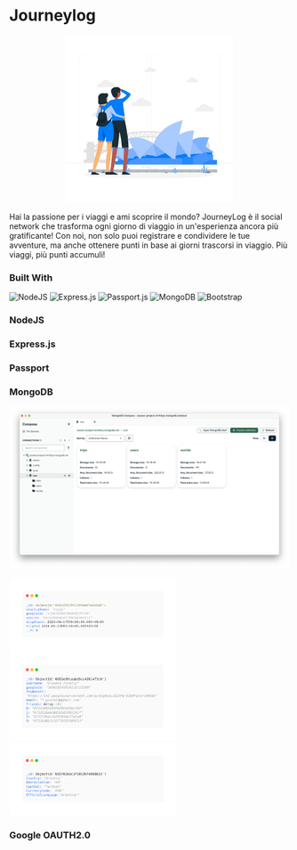 # Journeylog


<p align="center">
<img src="https://github.com/Forels/journeylog/blob/main/views/images/sydney-concept-illustration.jpg" width="300"/>
</p>

Hai la passione per i viaggi e ami scoprire il mondo? JourneyLog è il social network che trasforma ogni giorno di viaggio in un'esperienza ancora più gratificante! Con noi, non solo puoi registrare e condividere le tue avventure, ma anche ottenere punti in base ai giorni trascorsi in viaggio. Più viaggi, più punti accumuli!

### Built With
![NodeJS](https://img.shields.io/badge/node.js-6DA55F?style=for-the-badge&logo=node.js&logoColor=white)
![Express.js](https://img.shields.io/badge/express.js-%23404d59.svg?style=for-the-badge&logo=express&logoColor=%2361DAFB)
![Passport.js](https://img.shields.io/badge/Passport.js-24a357?style=for-the-badge&logo=passport&logoColor=white)
![MongoDB](https://img.shields.io/badge/MongoDB-%234ea94b.svg?style=for-the-badge&logo=mongodb&logoColor=white)
![Bootstrap](https://img.shields.io/badge/bootstrap-%238511FA.svg?style=for-the-badge&logo=bootstrap&logoColor=white)

### NodeJS

### Express.js

### Passport

### MongoDB

<p align="center">
<img src="https://github.com/Forels/journeylog/blob/main/img/mongodb-screen.png" width="1280"/>
</p>

<div class="row">
  <div class="column">
    <img src="https://github.com/Forels/journeylog/blob/main/img/trips-db.png" width="300"/>
  </div>
  <div class="column">
    <img src="https://github.com/Forels/journeylog/blob/main/img/user-db.png" width="300"/>
  </div>
  <div class="column">
    <img src="https://github.com/Forels/journeylog/blob/main/img/worlds-db.png" width="300"/>
  </div>
</div>

### Google OAUTH2.0
